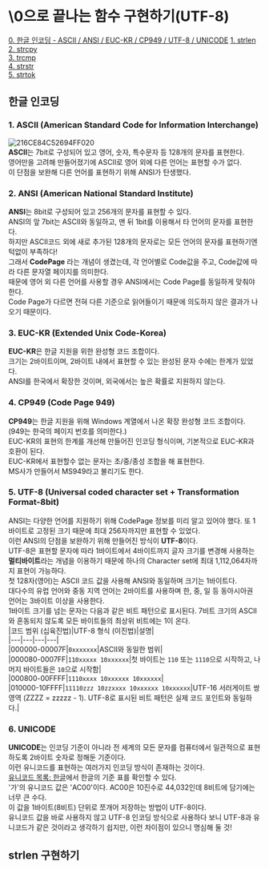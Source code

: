 # \0으로 끝나는 함수 구현하기(UTF-8)   
[0. 한글 인코딩 - ASCII / ANSI / EUC-KR / CP949 / UTF-8 / UNICODE](#한글-인코딩)
[1. strlen](#strlen-구현하기)    
[2. strcpy](#strcpy-구현하기)    
[3. trcmp](#strcmp-구현하기)    
[4. strstr](#strstr-구현하기)    
[5. strtok](#strtok-구현하기)    

## 한글 인코딩   
### 1. ASCII (American Standard Code for Information Interchange)   
![216CE84C52694FF020](https://user-images.githubusercontent.com/58028527/87650005-fbf8f580-c78b-11ea-8bbf-af283a56c290.png)   
**ASCII**는 7bit로 구성되어 있고 영어, 숫자, 특수문자 등 128개의 문자를 표현한다.   
영어만을 고려해 만들어졌기에 ASCII로 영어 외에 다른 언어는 표현할 수가 없다.   
이 단점을 보완해 다른 언어를 표현하기 위해 ANSI가 탄생했다.   
   
### 2. ANSI (American National Standard Institute)   
**ANSI**는 8bit로 구성되어 있고 256개의 문자를 표현할 수 있다.   
ANSI의 앞 7bit는 ASCII와 동일하고, 맨 뒤 1bit를 이용해서 타 언어의 문자를 표현한다.   
하지만 ASCII코드 외에 새로 추가된 128개의 문자로는 모든 언어의 문자를 표현하기엔 턱없이 부족하다!   
그래서 **CodePage** 라는 개념이 생겼는데, 각 언어별로 Code값을 주고, Code값에 따라 다른 문자열 페이지를 의미한다.   
때문에 영어 외 다른 언어를 사용할 경우 ANSI에서는 Code Page를 동일하게 맞춰야 한다.   
Code Page가 다르면 전혀 다른 기준으로 읽어들이기 때문에 의도하지 않은 결과가 나오기 때문이다.   
     
### 3. EUC-KR (Extended Unix Code-Korea)   
**EUC-KR**은 한글 지원을 위한 완성형 코드 조합이다.   
크기는 2바이트이며, 2바이트 내에서 표현할 수 있는 완성된 문자 수에는 한계가 있었다.    
ANSI를 한국에서 확장한 것이며, 외국에서는 높은 확률로 지원하지 않는다.   
   
### 4. CP949 (Code Page 949)   
**CP949**는 한글 지원을 위해 Windows 계열에서 나온 확장 완성형 코드 조합이다. (949는 한국의 페이지 번호를 의미한다.)    
EUC-KR의 표현의 한계를 개선해 만들어진 인코딩 형식이며, 기본적으로 EUC-KR과 호환이 된다.     
EUC-KR에서 표현할수 없는 문자는 초/중/종성 조합을 해 표현한다.   
MS사가 만들어서 MS949라고 불리기도 한다.   

### 5. UTF-8 (Universal coded character set + Transformation Format-8bit)     
ANSI는 다양한 언어를 지원하기 위해 CodePage 정보를 미리 알고 있어야 했다. 또 1바이트로 고정된 크기 때문에 최대 256자까지만 표현할 수 있었다.   
이런 ANSI의 단점을 보완하기 위해 만들어진 방식이 **UTF-8**이다.   
UTF-8은 표현할 문자에 따라 1바이트에서 4바이트까지 글자 크기를 변경해 사용하는 **멀티바이트**라는 개념을 이용하기 때문에 하나의 Character set에 최대 1,112,064자까지 표현이 가능하다.   
첫 128자(영어)는 ASCII 코드 값을 사용해 ANSI와 동일하며 크기는 1바이트다.   
대다수의 유럽 언어와 중동 지역 언어는 2바이트를 사용하며 한, 중, 일 등 동아시아권 언어는 3바이트 이상을 사용한다.   
1바이트 크기를 넘는 문자는 다음과 같은 비트 패턴으로 표시된다. 7비트 크기의 ASCII와 혼동되지 않도록 모든 바이트들의 최상위 비트에는 1이 온다.   
|코드 범위 (십육진법)|UTF-8 형식 (이진법)|설명|   
|---|---|---|---|   
|000000-00007F|```0xxxxxxx```|ASCII와 동일한 범위|    
|000080-0007FF|```110xxxxx 10xxxxxx```|첫 바이트는 ```110``` 또는 ```1110```으로 시작하고, 나머지 바이트들은 ```10```으로 시작함|   
|000800-00FFFF|```1110xxxx 10xxxxxx 10xxxxxx```|   
|010000-10FFFF|```11110zzz 10zzxxxx 10xxxxxx 10xxxxxx```|UTF-16 서러게이트 쌍 영역 (ZZZZ = zzzzz - 1). UTF-8로 표시된 비트 패턴은 실제 코드 포인트와 동일하다.|   

### 6. UNICODE   
**UNICODE**는 인코딩 기준이 아니라 전 세계의 모든 문자를 컴퓨터에서 일관적으로 표현하도록 2바이트 숫자로 정해둔 기준이다.     
이런 유니코드를 표현하는 여러가지 인코딩 방식이 존재하는 것이다.   
[유니코드 목록: 한글](http://unicode.org/charts/PDF/UAC00.pdf)에서 한글의 기준 표를 확인할 수 있다.    
'가'의 유니코드 값은 'AC00'이다. AC00은 10진수로 44,032인데 8비트에 담기에는 너무 큰 수다.   
이 값을 1바이트(8비트) 단위로 쪼개어 저장하는 방법이 UTF-8이다.   
유니코드 값을 바로 사용하지 않고 UTF-8 인코딩 방식으로 사용하다 보니 UTF-8과 유니코드가 같은 것이라고 생각하기 쉽지만, 이런 차이점이 있으니 명심해 둘 것!   
   
## strlen 구현하기   

